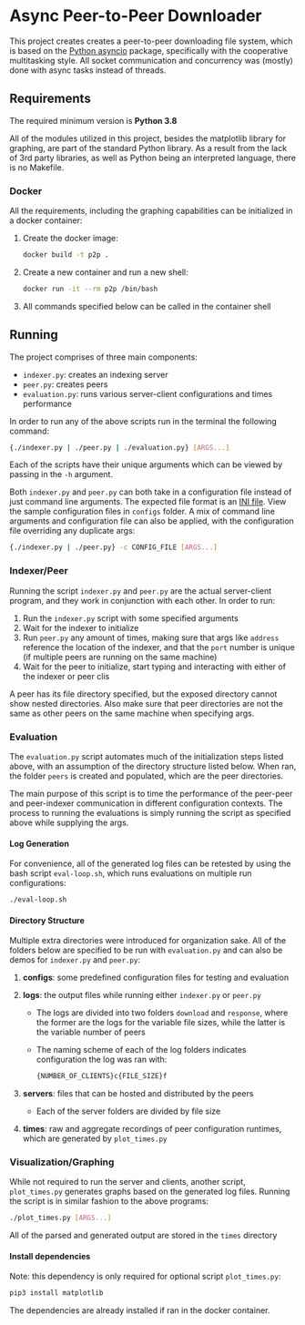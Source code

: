 # Async Peer-to-Peer Downloader

This project creates creates a peer-to-peer downloading file system, which is based on the [Python asyncio](https://docs.python.org/3/library/asyncio.html) package, specifically with the cooperative multitasking style. All socket communication and concurrency was (mostly) done with async tasks instead of threads.

## Requirements

The required minimum version is **Python 3.8**

All of the modules utilized in this project, besides the matplotlib library for graphing, are part of the standard Python library. As a result from the lack of 3rd party libraries, as well as Python being an interpreted language, there is no Makefile.

### Docker

All the requirements, including the graphing capabilities can be initialized in a docker container:

1. Create the docker image:

    ```bash
    docker build -t p2p .
    ```

2. Create a new container and run a new shell:

    ```bash
    docker run -it --rm p2p /bin/bash
    ```

3. All commands specified below can be called in the container shell

## Running

The project comprises of three main components:

* `indexer.py`: creates an indexing server
* `peer.py`: creates peers
* `evaluation.py`: runs various server-client configurations and times performance

In order to run any of the above scripts run in the terminal the following command:

```bash
{./indexer.py | ./peer.py | ./evaluation.py} [ARGS...]
```

Each of the scripts have their unique arguments which can be viewed by passing in the `-h` argument.

Both `indexer.py` and `peer.py` can both take in a configuration file instead of just command line arguments. The expected file format is an [INI file](https://en.wikipedia.org/wiki/INI_file). View the sample configuration files in `configs` folder. A mix of command line arguments and configuration file can also be applied, with the configuration file overriding any duplicate args:

```bash
{./indexer.py | ./peer.py} -c CONFIG_FILE [ARGS...]
```

### Indexer/Peer

Running the script `indexer.py` and `peer.py` are the actual server-client program, and they work in conjunction with each other. In order to run:

1. Run the `indexer.py` script with some specified arguments
2. Wait for the indexer to initialize
3. Run `peer.py` any amount of times, making sure that args like `address` reference the location of the indexer, and that the `port` number is unique (if multiple peers are running on the same machine)
4. Wait for the peer to initialize, start typing and interacting with either of the indexer or peer clis

A peer has its file directory specified, but the exposed directory cannot show nested directories. Also make sure that peer directories are not the same as other peers on the same machine when specifying args.

### Evaluation

The `evaluation.py` script automates much of the initialization steps listed above, with an assumption of the directory structure listed below. When ran, the folder `peers` is created and populated, which are the peer directories.

The main purpose of this script is to time the performance of the peer-peer and peer-indexer communication in different configuration contexts. The process to running the evaluations is simply running the script as specified above while supplying the args.

#### Log Generation

For convenience, all of the generated log files can be retested by using the bash script `eval-loop.sh`, which runs evaluations on multiple run configurations:

```bash
./eval-loop.sh
```

#### Directory Structure

Multiple extra directories were introduced for organization sake. All of the folders below are specified to be run with `evaluation.py` and can also be demos for `indexer.py` and `peer.py`:

1. **configs**: some predefined configuration files for testing and evaluation
2. **logs**: the output files while running either `indexer.py` or `peer.py`
    * The logs are divided into two folders `download` and `response`, where the former are the logs for the variable file sizes, while the latter is the variable number of peers
    * The naming scheme of each of the log folders indicates configuration the log was ran with:

        ```bash
        {NUMBER_OF_CLIENTS}c{FILE_SIZE}f
        ```

3. **servers**: files that can be hosted and distributed by the peers

    * Each of the server folders are divided by file size

4. **times**: raw and aggregate recordings of peer configuration runtimes, which are generated by `plot_times.py`

### Visualization/Graphing

While not required to run the server and clients, another script, `plot_times.py` generates graphs based on the generated log files. Running the script is in similar fashion to the above programs:

```bash
./plot_times.py [ARGS...]
```

All of the parsed and generated output are stored in the `times` directory

#### Install dependencies

Note: this dependency is only required for optional script `plot_times.py`:

```bash
pip3 install matplotlib
```

The dependencies are already installed if ran in the docker container.
